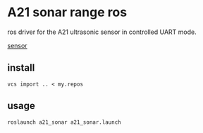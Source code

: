 # A21 sonar range ros

ros driver for the A21 ultrasonic sensor in controlled UART mode.

<!-- ![sensor](https://github.com/JosefGst/a21_sonar/blob/master/assets/ultrasonic_sensor.jpg) -->

[sensor](https://github.com/JosefGst/a21_sonar/blob/master/assets/wiring.jpeg)

<!-- <img src="https://github.com/JosefGst/a21_sonar/blob/master/assets/wiring.jpeg" alt="wiring" title="test"> -->

## install

    vcs import .. < my.repos

## usage

    roslaunch a21_sonar a21_sonar.launch
